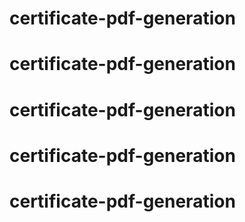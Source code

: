 # certificate-pdf-generation
# certificate-pdf-generation
# certificate-pdf-generation
# certificate-pdf-generation
# certificate-pdf-generation
